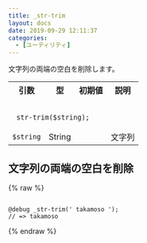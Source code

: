 ```yaml
---
title: _str-trim
layout: docs
date: 2019-09-29 12:11:37
categories:
  - [ユーティリティ]
---
```


文字列の両端の空白を削除します。

<table>
  <tr>
    <th>引数</th>
    <th>型</th>
    <th>初期値</th>
    <th>説明</th>
  </tr>
  <tr>
    <td colspan="4">
      <pre class="language-scss"><code>
_str-trim($string);
</code></pre>
    </td>
  </tr>
  <tr>
    <td><code>$string</code></td>
    <td>String</td>
    <td></td>
    <td>文字列</td>
  </tr>
</table>

## 文字列の両端の空白を削除

<div class="c demo">
  <div class="code">
    {% raw %}
      <pre class="language-scss"><code>
@debug _str-trim(' takamoso ');
// => takamoso
</code></pre>
    {% endraw %}
  </div>
</div>